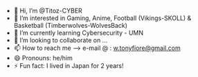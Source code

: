 - 👋 Hi, I’m @Titoz-CYBER
- 👀 I’m interested in Gaming, Anime, Football (Vikings-SKOLL) & Basketball (Timberwolves-WolvesBack)
- 🌱 I’m currently learning Cybersecurity - UMN
- 💞️ I’m looking to collaborate on ...
- 📫 How to reach me --> e-mail @ : w.tonyfiore@gmail.com
- 😄 Pronouns: he/him
- ⚡ Fun fact: I lived in Japan for 2 years!

<!---
Titoz-CYBER/Titoz-CYBER is a ✨ special ✨ repository because its `README.md` (this file) appears on your GitHub profile.
You can click the Preview link to take a look at your changes.
--->
